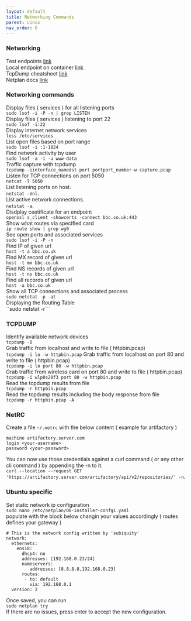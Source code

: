 ```yaml
---
layout: default
title: Networking Commands
parent: Linux
nav_order: 6
---
```

### Networking 

Test endpoints [link](https://pipedream.com/sources)   
Local endpoint on container [link](https://httpbin.org/)    
TcpDump cheatsheet [link](https://andreafortuna.org/2018/07/18/tcpdump-a-simple-cheatsheet/)    
Netplan docs [link](https://netplan.readthedocs.io/en/latest/examples/)     

### Networking commands

Display files ( services ) for all listening ports    
```sudo lsof -i -P -n | grep LISTEN```   
Display files ( services ) listening to port 22   
```sudo lsof -i:22```        
Display internet network services   
```less /etc/services```   
List open files based on port range    
```sudo lsof -i :1-1024```   
Find network activity by user   
```sudo lsof -a -i -u www-data```   
Traffic capture with tcpdump   
```tcpdump -iinterface_namedst port portport_number-w capture.pcap```    
Listen for TCP connections on port 5050    
```netcat -l 5050```    
List listening ports on host.  
```netstat -Vnl```.  
List active network connections.  
```netstat -a```.   
Disdplay ceetificate for an endpoint   
```openssl s_client -showcerts -connect bbc.co.uk:443```   
Show what routes via specified card     
```ip route show | grep wg0```      
See open ports and associated services    
```sudo lsof -i -P -n```     
Find IP of given url     
```host -t a bbc.co.uk```   
Find MX record of given url   
```host -t mx bbc.co.uk```    
Find NS records of given url    
```host -t ns bbc.co.uk```    
Find all records of given url     
```host -a bbc.co.uk```   
Show all TCP connections and associated process   
```sudo netstat -p -at```    
Displaying the Routing Table    
``sudo netstat -r```    




### TCPDUMP    

Identify available network devices   
```tcpdump -D```   
Grab traffic from localhost and write to file ( httpbin.pcap)        
```tcpdump -i lo -w httpbin.pcap```
Grab traffic from localhost on port 80 and write to file ( httpbin.pcap)        
```tcpdump -i lo port 80 -w httpbin.pcap```  
Grab traffic from wireless card on port 80 and write to file ( httpbin.pcap)        
```tcpdump -i wlp0s20f3 port 80 -w httpbin.pcap```  
Read the tcpdump results from file    
```tcpdump -r httpbin.pcap```    
Read the tcpdump results including the body response from file    
```tcpdump -r httpbin.pcap -A```    


### NetRC

Create a file `~/.netrc` with the below content ( example for artifactory )  
```
machine artifactory.server.com
login <your-username>
password <your-password>
```
You can now use those credentials against a curl command ( or any other cli command ) by appending the -n to it.  
`curl --location --request GET 'https://artifactory.server.com/artifactory/api/v2/repositories/' -n`.  


### Ubuntu specific

Set static network ip configuration    
```sudo nano /etc/netplan/00-installer-confgi.yaml```    
populate with the block below changin your values accordingly ( routes defines your gateway )      
```
# This is the network config written by 'subiquity'
network:
  ethernets:
    ens18:
      dhcp4: no
      addresses: [192.168.0.23/24]
      nameservers:
         addresses: [8.8.8.8,192.168.0.23]
      routes:
       - to: default
         via: 192.168.0.1
  version: 2
```   
Once saved, you can run   
```sudo netplan try```    
If there are no issues, press enter to accept the new configuration.     


